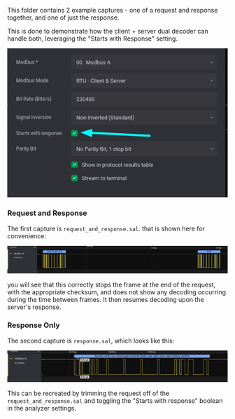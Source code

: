 This folder contains 2 example captures - one of a request and response together, and one of just the response.

This is done to demonstrate how the client + server dual decoder can handle both, leveraging the "Starts with Response" setting.

![starts with response setting](starts_with_response_setting.png)

### Request and Response
The first capture is `request_and_response.sal`.  that is shown here for convenience:

![request and response](request_and_response.png)

you will see that this correctly stops the frame at the end of the request, with the appropriate checksum, and does not show any decoding occurring during the time between frames.  It then resumes decoding upon the server's response.

### Response Only

The second capture is `response.sal`, which looks like this:

![response only](response.png)

This can be recreated by trimming the request off of the `request_and_response.sal` and toggling the "Starts with response" boolean in the analyzer settings.  